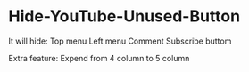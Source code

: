 # Hide-YouTube-Unused-Button

It will hide:
Top menu
Left menu
Comment
Subscribe buttom

Extra feature:
Expend from 4 column to 5 column

